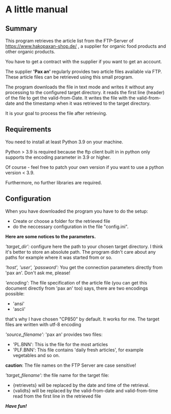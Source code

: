 # A little manual

## Summary
This  program retrieves the article list from the FTP-Server of https://www.hakopaxan-shop.de/ , a supplier for organic food products and other organic products.

You have to get a contract with the supplier if you want to get an account.

The supplier **'Pax an'** regularly provides two article files available via FTP. These article files can be retrieved using this small program.

The program downloads the file in text mode and writes it without any processing to the configured target directory. it reads the first line (header) of the file to get the valid-from-Date. It writes the file with the valid-from-date and the timestamp when it was retrieved to the target directory.

It is your goal to process the file after retrieving.

## Requirements
You need to install at least Python 3.9 on your machine.

Python > 3.9 is required because the ftp client built in in python only supports the encoding parameter in 3.9 or higher.

Of course - feel free to patch your own version if you want to use a python version < 3.9.

Furthermore, no further libraries are required.

## Configuration
When you have downloaded the program you have to do the setup:

 - Create or choose a folder for the retrieved file
 - do the neccessary configuration in the file "config.ini".

**Here are some notices to the parameters.**

*'target_dir':*
configure here the path to your chosen target directory. I think it's better to store an absolute path. The program didn't care about any paths for example where it was started from or so.

*'host', 'user', 'password':*
You get the connection parameters directly from 'pax an'. Don't ask me, please!

*'encoding':*
The file specification of the article file (you can get this document directly from 'pax an' too) says, there are two encodings possible:

- 'ansi'
- 'ascii'

that's why I have chosen "CP850" by default. It works for me. The target files are written with utf-8 encoding

*'source_filename':*
'pax an' provides two files:

- 'PL.BNN': This is the file for the most articles
- 'PLF.BNN': This file contains 'daily fresh articles', for example vegetables and so on.

**caution**: The file names on the FTP Server are case sensitive!

*'target_filename':*
the file name for the target file:

- {retrievets} will be replaced by the date and time of the retrieval.
- {validts} will be replaced by the valid-from-date and valid-from-time read from the first line in the retrieved file


***Have fun!***